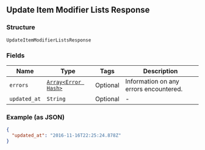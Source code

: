 ## Update Item Modifier Lists Response

### Structure

`UpdateItemModifierListsResponse`

### Fields

| Name | Type | Tags | Description |
|  --- | --- | --- | --- |
| `errors` | [`Array<Error Hash>`](/doc/models/error.md) | Optional | Information on any errors encountered. |
| `updated_at` | `String` | Optional | - |

### Example (as JSON)

```json
{
  "updated_at": "2016-11-16T22:25:24.878Z"
}
```

